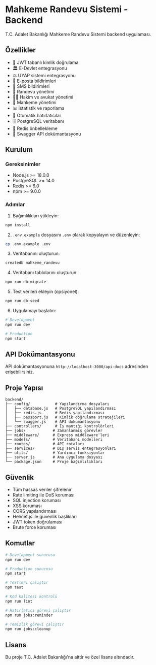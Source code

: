 # Mahkeme Randevu Sistemi - Backend

T.C. Adalet Bakanlığı Mahkeme Randevu Sistemi backend uygulaması.

## Özellikler

- 🔐 JWT tabanlı kimlik doğrulama
- 🏛️ E-Devlet entegrasyonu
- ⚖️ UYAP sistemi entegrasyonu
- 📧 E-posta bildirimleri
- 📱 SMS bildirimleri
- 📅 Randevu yönetimi
- 👨‍⚖️ Hakim ve avukat yönetimi
- 🏢 Mahkeme yönetimi
- 📊 İstatistik ve raporlama
- 🔄 Otomatik hatırlatıcılar
- 🗄️ PostgreSQL veritabanı
- 💾 Redis önbellekleme
- 📝 Swagger API dokümantasyonu

## Kurulum

### Gereksinimler

- Node.js >= 18.0.0
- PostgreSQL >= 14.0
- Redis >= 6.0
- npm >= 9.0.0

### Adımlar

1. Bağımlılıkları yükleyin:
```bash
npm install
```

2. `.env.example` dosyasını `.env` olarak kopyalayın ve düzenleyin:
```bash
cp .env.example .env
```

3. Veritabanını oluşturun:
```bash
createdb mahkeme_randevu
```

4. Veritabanı tablolarını oluşturun:
```bash
npm run db:migrate
```

5. Test verileri ekleyin (opsiyonel):
```bash
npm run db:seed
```

6. Uygulamayı başlatın:
```bash
# Development
npm run dev

# Production
npm start
```

## API Dokümantasyonu

API dokümantasyonuna `http://localhost:3000/api-docs` adresinden erişebilirsiniz.

## Proje Yapısı

```
backend/
├── config/           # Yapılandırma dosyaları
│   ├── database.js   # PostgreSQL yapılandırması
│   ├── redis.js      # Redis yapılandırması
│   ├── passport.js   # Kimlik doğrulama stratejileri
│   └── swagger.js    # API dokümantasyonu
├── controllers/      # İş mantığı kontrolörleri
├── jobs/            # Zamanlanmış görevler
├── middleware/      # Express middleware'leri
├── models/          # Veritabanı modelleri
├── routes/          # API rotaları
├── services/        # Dış servis entegrasyonları
├── utils/           # Yardımcı fonksiyonlar
├── server.js        # Ana uygulama dosyası
└── package.json     # Proje bağımlılıkları
```

## Güvenlik

- Tüm hassas veriler şifrelenir
- Rate limiting ile DoS koruması
- SQL injection koruması
- XSS koruması
- CORS yapılandırması
- Helmet.js ile güvenlik başlıkları
- JWT token doğrulaması
- Brute force koruması

## Komutlar

```bash
# Development sunucusu
npm run dev

# Production sunucusu
npm start

# Testleri çalıştır
npm test

# Kod kalitesi kontrolü
npm run lint

# Hatırlatıcı görevi çalıştır
npm run jobs:reminder

# Temizlik görevi çalıştır
npm run jobs:cleanup
```

## Lisans

Bu proje T.C. Adalet Bakanlığı'na aittir ve özel lisans altındadır.